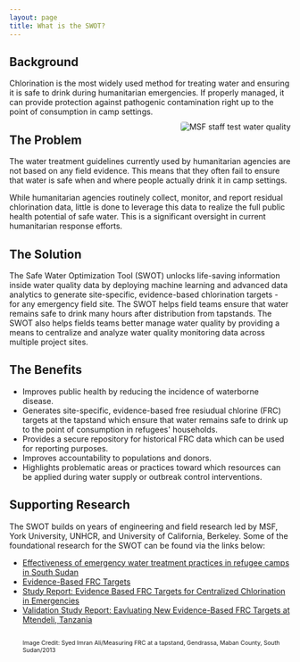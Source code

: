 ```yaml
---
layout: page
title: What is the SWOT?
---
```

<h2>Background</h2>
Chlorination is the most widely used method for treating water and ensuring it is safe to drink during humanitarian emergencies. If properly managed, it can provide protection against pathogenic contamination right up to the point of consumption in camp settings.

<div> <img src="{{ site.baseurl }}/public/images/SWOTpic2_cropped.jpeg" alt="MSF staff test water quality" class="responsive-image" style="float:right;border-radius:4px;margin:10px 0px 10px 10px">
</div>

<h2>The Problem</h2>
The water treatment guidelines currently used by humanitarian agencies are not based on any field evidence. This means that they often fail to ensure that water is safe when and where people actually drink it in camp settings. 

While humanitarian agencies routinely collect, monitor, and report residual chlorination data, little is done to leverage this data to realize the full public health potential of safe water. This is a significant oversight in current humanitarian response efforts.

<h2>The Solution</h2>
The Safe Water Optimization Tool (SWOT) unlocks life-saving information inside water quality data by deploying machine learning and advanced data analytics to generate site-specific, evidence-based chlorination targets - for any emergency field site. The SWOT helps field teams ensure that water remains safe to drink many hours after distribution from tapstands. The SWOT also helps fields teams better manage water quality by providing a means to centralize and analyze water quality monitoring data across multiple project sites.

<h2>The Benefits</h2>
<ul>
<li>Improves public health by reducing the incidence of waterborne disease.</li>
<li>Generates site-specific, evidence-based free resiudual chlorine (FRC) targets at the tapstand which ensure that water remains safe to drink up to the point of consumption in refugees' households.</li>
<li>Provides a secure repository for historical FRC data which can be used for reporting purposes.</li>
<li>Improves accountability to populations and donors.</li>
<li>Highlights problematic areas or practices toward which resources can be applied during water supply or outbreak control interventions.</li>
</ul>

<h2>Supporting Research</h2>
The SWOT builds on years of engineering and field research led by MSF, York University, UNHCR, and University of California, Berkeley. Some of the foundational research for the SWOT can be found via the links below:<br>
<ul>
<li><a href="https://www.who.int/bulletin/volumes/93/8/14-147645/en/" target="_blank" rel="noopener"> Effectiveness of emergency water treatment practices in refugee camps in South Sudan</a></li>
<li><a href="https://fieldresearch.msf.org/handle/10144/618835" target="_blank" rel="noopener"> Evidence-Based FRC Targets</a></li>
<li><a href="https://fieldresearch.msf.org/handle/10144/618836" target="_blank" rel="noopener"> Study Report: Evidence Based FRC Targets for Centralized Chlorination in Emergencies</a></li>
<li><a href="https://fieldresearch.msf.org/handle/10144/618737" target="_blank" rel="noopener"> Validation Study Report: Eavluating New Evidence-Based FRC Targets at Mtendeli, Tanzania</a></li>
<br>
<p style="font-size:75%">Image Credit: Syed Imran Ali/Measuring FRC at a tapstand, Gendrassa, Maban County, South Sudan/2013</p>
